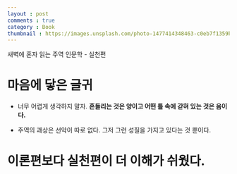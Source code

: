 ```yaml
---
layout : post
comments : true
category : Book
thumbnail : https://images.unsplash.com/photo-1477414348463-c0eb7f1359b6?ixlib=rb-1.2.1&ixid=eyJhcHBfaWQiOjEyMDd9&auto=format&fit=crop&w=1050&q=80
---
```


새벽에 혼자 읽는 주역 인문학 - 실천편

# 마음에 닿은 글귀

- 너무 어렵게 생각하지 말자. **흔들리는 것은 양이고 어떤 틀 속에 갇혀 있는 것은 음이다.**

- 주역의 괘상은 선악이 따로 없다. 그저 그런 성질을 가지고 있다는 것 뿐이다.


# 이론편보다 실천편이 더 이해가 쉬웠다.

